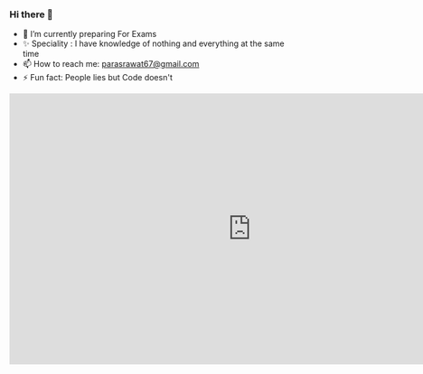 ### Hi there 👋
- 🌱 I’m currently preparing For Exams
- ✨ Speciality : I have knowledge of nothing and everything at the same time
- 📫 How to reach me: parasrawat67@gmail.com
- ⚡ Fun fact: People lies but Code doesn't

<iframe width="853" height="480" src="https://www.youtube.com/embed/IeI6xkhKvGs" title="YouTube video player" frameborder="0" allow="accelerometer; autoplay; clipboard-write; encrypted-media; gyroscope; picture-in-picture">

</iframe>
<!--
**parasrawat007/parasrawat007** is a ✨ _special_ ✨ repository because its `README.md` (this file) appears on your GitHub profile.

Here are some ideas to get you started:

- 🔭 I’m currently working on ...
- 🌱 I’m currently learning ...
- 👯 I’m looking to collaborate on ...
- 🤔 I’m looking for help with ...
- 💬 Ask me about ...
- 📫 How to reach me: ...
- 😄 Pronouns: ...
- ⚡ Fun fact: ...
-->
